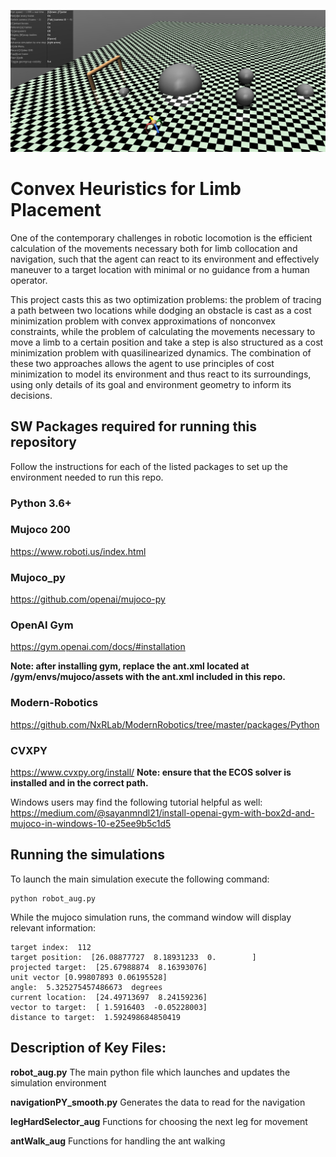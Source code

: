 ![Ant Agent](https://github.com/PoloContreras/LegPlanningProject/blob/master/Ant_Moving_To_Target.jpg)

# Convex Heuristics for Limb Placement
One of the contemporary challenges in robotic locomotion is the efficient calculation of the movements necessary both for limb collocation and navigation, such that the agent can react to its environment and effectively maneuver to a target location with minimal or no guidance from a human operator. 

This project casts this as two optimization problems: the problem of tracing a path between two locations while dodging an obstacle is cast as a cost minimization problem with convex approximations of nonconvex constraints, while the problem of calculating the movements necessary to move a limb to a certain position and take a step is also structured as a cost minimization problem with quasilinearized dynamics. The combination of these two approaches allows the agent to use principles of cost minimization to model its environment and thus react to its surroundings, using only details of its goal and environment geometry to inform its decisions.

## SW Packages required for running this repository
Follow the instructions for each of the listed packages to set up the environment needed to run this repo.

### Python 3.6+

### Mujoco 200
https://www.roboti.us/index.html

### Mujoco_py
https://github.com/openai/mujoco-py

### OpenAI Gym
https://gym.openai.com/docs/#installation

**Note: after installing gym, replace the ant.xml located at <Your-Path>/gym/envs/mujoco/assets with the ant.xml included in this repo.**

### Modern-Robotics
https://github.com/NxRLab/ModernRobotics/tree/master/packages/Python

### CVXPY
https://www.cvxpy.org/install/
**Note: ensure that the ECOS solver is installed and in the correct path.**

Windows users may find the following tutorial helpful as well:
https://medium.com/@sayanmndl21/install-openai-gym-with-box2d-and-mujoco-in-windows-10-e25ee9b5c1d5

## Running the simulations

To launch the main simulation execute the following command:
```
python robot_aug.py
```
While the mujoco simulation runs, the command window will display relevant information:
```
target index:  112
target position:  [26.08877727  8.18931233  0.        ]
projected target:  [25.67988874  8.16393076]
unit vector [0.99807893 0.06195528]
angle:  5.325275457486673  degrees
current location:  [24.49713697  8.24159236]
vector to target:  [ 1.5916403  -0.05228003]
distance to target:  1.592498684850419
```

## Description of Key Files:
**robot_aug.py**
The main python file which launches and updates the simulation environment

**navigationPY_smooth.py**
Generates the data to read for the navigation

**legHardSelector_aug**
Functions for choosing the next leg for movement

**antWalk_aug**
Functions for handling the ant walking


